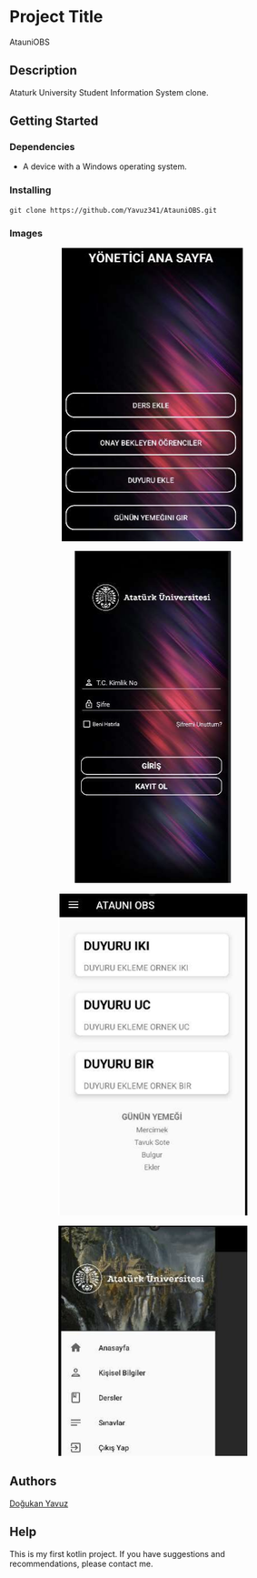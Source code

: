 # Project Title

AtauniOBS

## Description

Ataturk University Student Information System clone.

## Getting Started

### Dependencies

* A device with a Windows operating system.

### Installing

```
git clone https://github.com/Yavuz341/AtauniOBS.git
```

### Images

<p align="center">
  <img src="project_images/admin.png" alt="admin screen">
</p>  
<p align="center">
  <img src="project_images/login.png" alt="login screen">
</p>   
<p align="center">
  <img src="project_images/main.png" alt="main screen">
</p> 
<p align="center">
  <img src="project_images/navigationbar.png" alt="navigation bar">
</p> 
  
  
  
## Authors

[Doğukan Yavuz](https://www.linkedin.com/in/dogukan-yavuz1/)

## Help
This is my first kotlin project. If you have suggestions and recommendations, please contact me.
